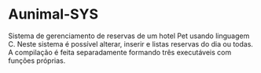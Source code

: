 # Aunimal-SYS
Sistema de gerenciamento de reservas de um hotel Pet usando linguagem C. Neste sistema é possível alterar, inserir e listas reservas do dia ou todas. A compilação é feita separadamente formando três executáveis com funções próprias.

